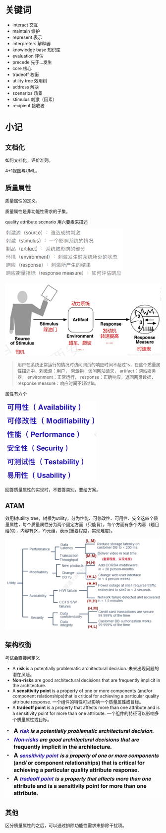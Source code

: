# 关键词

- interact 交互
- maintain 维护
- represent 表示
- interpreters 解释器
- knowledge base 知识库
- evaluation 评估
- precede 先于...发生
- core 核心
- tradeoff 权衡
- utility tree 效用树
- address 解决
- scenarios 场景
- stimulus 刺激（因素）
- recipient 接收者

# 小记





## 文档化

如何文档化，评价准则。

4+1视图与UML。

## 质量属性

质量属性的定义。

质量属性是非功能性需求的子集。

quality attribute scenario 用六要素来描述

![400](assets/uTools_1686493939490.png)

![500](assets/uTools_1686493988714.png)

>用户在系统正常运行的情况时访问网页的响应时间不超过1s，在这个质量属性描述中，刺激源：用户，
>刺激物：访问网站请求，
>artifact：网站服务器，
>environment：正常运行，
>response：正确响应，返回网页数据，
>response measure：响应时间不超过1s。

属性有六个

![300](assets/uTools_1686492765922.png)

回答质量属性的实现时，不要答类别，要给方案。

## ATAM

效用树utility tree，树根为utility，分为性能、可修改性、可用性、安全这四个质量属性，每个质量属性分为两个固定方面（只能背），每个方面有多个内容（题目给的），内容有(X，Y)元组，表示(重要程度，实现难度)。

![](assets/uTools_1686665248177.png)


## 架构权衡

考试会直接问定义

- A **risk** is a potentially problematic architectural decision. 未来出现问题的潜在风险。
- **Non-risks** are good architectural decisions that are frequently implicit in the architecture.
- A **sensitivity point** is a property of one or more components (and/or component relationships)that is critical for achieving a particular quality attribute response. 一个组件的特性可以影响一个质量属性或目标。
- A **tradeoff point** is a property that affects more than one attribute and is a sensitivity point for more than one attribute. 一个组件的特征可以影响多个质量属性或目标。

![](assets/uTools_1686665364275.png)

## 其他

区分质量属性的之后，可以通过排除功能性需求来排除干扰项。
































